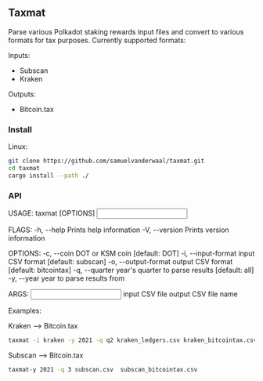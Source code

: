 ## Taxmat



Parse various Polkadot staking rewards input files and convert to various formats for tax purposes. Currently supported formats:

Inputs:

* Subscan
* Kraken

Outputs:

* Bitcoin.tax



### Install

Linux:

```bash
git clone https://github.com/samuelvanderwaal/taxmat.git
cd taxmat
cargo install --path ./
```



### API

USAGE:
    taxmat [OPTIONS] <input> <output>

FLAGS:
    -h, --help       Prints help information
    -V, --version    Prints version information

OPTIONS:
    -c, --coin <coin>                      DOT or KSM coin [default: DOT]
    -i, --input-format <input-format>      input CSV format [default: subscan]
    -o, --output-format <output-format>    output CSV format [default: bitcointax]
    -q, --quarter <quarter>                year's quarter to parse results [default: all]
    -y, --year <year>                      year to parse results from

ARGS:
    <input>     input CSV file
    <output>    output CSV file name   



Examples:

Kraken --> Bitcoin.tax

```bash
taxmat -i kraken -y 2021 -q q2 kraken_ledgers.csv kraken_bitcointax.csv
```

Subscan --> Bitcoin.tax

```bash
taxmat-y 2021 -q 3 subscan.csv  subscan_bitcointax.csv
```


